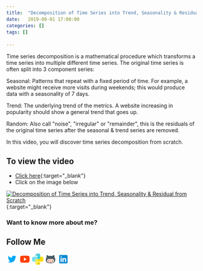 ```yaml
---
title:  "Decomposition of Time Series into Trend, Seasonality & Residual from Scratch"
date:   2019-08-01 17:00:00
categories: []
tags: []

---
```


Time series decomposition is a mathematical procedure which transforms a time series into multiple different time series. The original time series is often split into 3 component series:

Seasonal: Patterns that repeat with a fixed period of time. For example, a website might receive more visits during weekends; this would produce data with a seasonality of 7 days.

Trend: The underlying trend of the metrics. A website increasing in popularity should show a general trend that goes up.

Random: Also call "noise", "irregular" or "remainder", this is the residuals of the original time series after the seasonal & trend series are removed.

In this video, you will discover time series decomposition from scratch.

## To view the video
* [Click here](https://youtu.be/6iVJPG9RQXQ){:target="_blank"}
* Click on the image below

[![Decomposition of Time Series into Trend, Seasonality & Residual from Scratch](http://img.youtube.com/vi/6iVJPG9RQXQ/0.jpg)](http://www.youtube.com/watch?v=6iVJPG9RQXQ){:target="_blank"}

### Want to know more about me?
## Follow Me
<a href="https://twitter.com/_bhaveshbhatt" target="_blank"><img class="ai-subscribed-social-icon" src="/assets/images/tw.png" width="30"></a>
<a href="https://www.youtube.com/bhaveshbhatt8791/" target="_blank"><img class="ai-subscribed-social-icon" src="/assets/images/ytb.png" width="30"></a>
<a href="https://www.youtube.com/PythonTricks/" target="_blank"><img class="ai-subscribed-social-icon" src="/assets/images/python_logo.png" width="30"></a>
<a href="https://github.com/bhattbhavesh91" target="_blank"><img class="ai-subscribed-social-icon" src="/assets/images/gthb.png" width="30"></a>
<a href="https://www.linkedin.com/in/bhattbhavesh91/" target="_blank"><img class="ai-subscribed-social-icon" src="/assets/images/lnkdn.png" width="30"></a>
